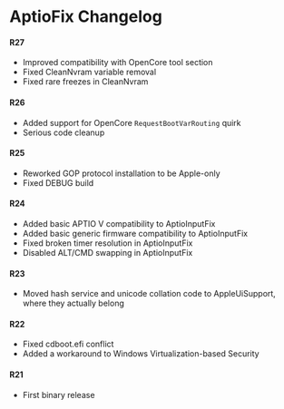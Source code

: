 AptioFix Changelog
==================

#### R27
- Improved compatibility with OpenCore tool section
- Fixed CleanNvram variable removal
- Fixed rare freezes in CleanNvram

#### R26
- Added support for OpenCore `RequestBootVarRouting` quirk
- Serious code cleanup

#### R25
- Reworked GOP protocol installation to be Apple-only
- Fixed DEBUG build

#### R24
- Added basic APTIO V compatibility to AptioInputFix
- Added basic generic firmware compatibility to AptioInputFix
- Fixed broken timer resolution in AptioInputFix
- Disabled ALT/CMD swapping in AptioInputFix

#### R23
- Moved hash service and unicode collation code to AppleUiSupport, where they actually belong

#### R22
- Fixed cdboot.efi conflict
- Added a workaround to Windows Virtualization-based Security

#### R21
- First binary release
